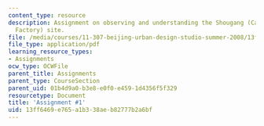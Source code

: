 ```yaml
---
content_type: resource
description: Assignment on observing and understanding the Shougang (Capital Steel
  Factory) site.
file: /media/courses/11-307-beijing-urban-design-studio-summer-2008/13ff6469e765a1b338aeb82777b2a6bf_assn1.pdf
file_type: application/pdf
learning_resource_types:
- Assignments
ocw_type: OCWFile
parent_title: Assignments
parent_type: CourseSection
parent_uid: 01b4d9a0-b3e8-e0f0-e459-1d4356f5f329
resourcetype: Document
title: 'Assignment #1'
uid: 13ff6469-e765-a1b3-38ae-b82777b2a6bf
---
```


